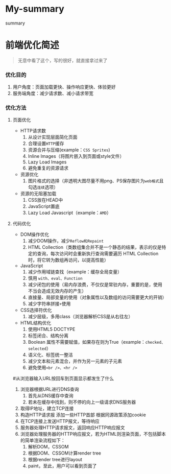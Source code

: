 # My-summary
summary

# 前端优化简述

> 无意中看了这个，写的很好，就直接拿过来了

### 优化目的

1. 用户角度：页面加载更快、操作响应更快、体验更好
1. 服务端角度：减少请求数、减小请求带宽

### 优化方法

1. 页面优化
    - HTTP请求数
        1. 从设计实现层面简化页面
        1. 合理设置`HTTP`缓存
        1. 资源合并与压缩(example：`CSS Sprites`)
        1. Inline Images（将图片嵌入到页面或style文件）
        1. Lazy Load Images
        1. 避免重复的资源请求
    - 资源优化
        1. 图片格式的选择（非透明大图尽量不用png、PS保存图片为`web格式`且勾选`连续`选项）
    - 资源的无阻塞加载
        1. CSS放在HEAD中
        1. JavaScript置底
        1. Lazy Load Javascript（example：`AMD`）
1. 代码优化
    - DOM操作优化
        1. 减少DOM操作，减少`Reflow和Repaint`
        1. HTML Collection（类数组集合并不是一个静态的结果，表示的仅是特定的查询，每次访问时会重新执行查询需要遍历 HTML Collection时，将它转为数组再访问，以提高性能）
    - JavaScript
        1. 减少作用域链查找（example：缓存全局变量）
        1. 慎用 `with、eval、Function`
        1. 减少闭包的使用（易内存浪费，不仅仅是常驻内存，重要的是，使用不当会造成无效内存的产生）
        1. 直接量、局部变量的使用（对象属性以及数组的访问需要更大的开销）
        1. 减少字符串拼接`+`使用
    - CSS选择符优化
        1. 减少层级，多用class（浏览器解析CSS是从右往左）
    -  HTML结构优化
        1. 使用HTML5 DOCTYPE
        1. 标签闭合、结构分离
        1. Boolean 属性不需要赋值，如果存在则为True（example：`checked、selected`）
        1. 语义化、标签统一整洁
        1. 减少文本和元素混合，并作为另一元素的子元素
        1. 避免使用`<br />、<hr />`

    #从浏览器输入URL按回车到页面显示都发生了什么

    1. 浏览器根据URL进行DNS查询
        1. 首先从DNS缓存中查询
        2. 若未在缓存中找到，则不停的向上一级请求DNS服务器
    2. 取得IP地址，建立TCP连接
    3. 构造HTTP请求报
        添加一些HTTP首部
        根据同源政策添加cookie
    4. 在TCP连接上发送HTTP报文，等待响应
    5. 服务器处理HTTP请求报文，返回响应HTTP响应报文
    6. 浏览器处理服务器的HTTP响应报文，若为HTML则渲染页面，不包括脚本的简单渲染流程如下：
        1. 解析DOM，CSSOM
        2. 根据DOM、CSSOM计算render tree
        3. 根据render tree进行layout
        4. paint，至此，用户可以看到页面了
